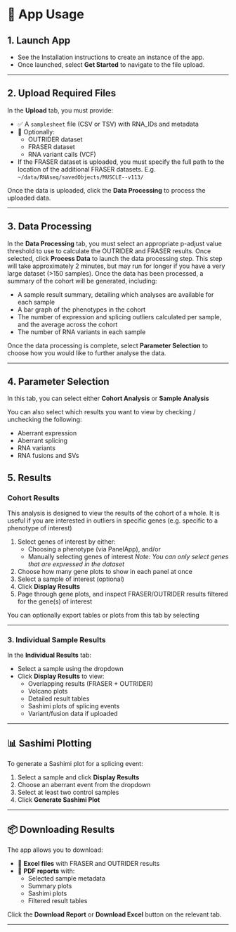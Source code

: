 # 🚀 App Usage

## 1. Launch App
- See the Installation instructions to create an instance of the app.
- Once launched, select **Get Started** to navigate to the file upload.

---

## 2. Upload Required Files

In the **Upload** tab, you must provide:

- ✅ A `samplesheet` file (CSV or TSV) with RNA_IDs and metadata  
- 🔁 Optionally:
  - OUTRIDER dataset
  - FRASER dataset
  - RNA variant calls (VCF)
- If the FRASER dataset is uploaded, you must specify the full path to the location of the additional FRASER datasets.
E.g. `~/data/RNAseq/savedObjects/MUSCLE--v113/`


Once the data is uploaded, click the **Data Processing** to process the uploaded data. 

---

## 3. Data Processing

In the **Data Processing** tab, you must select an appropriate p-adjust value threshold to use to calculate the OUTRIDER and FRASER results.
Once selected, click **Process Data** to launch the data processing step. 
This step will take approximately 2 minutes, but may run for longer if you have a very large dataset (>150 samples).
Once the data has been processed, a summary of the cohort will be generated, including:
  - A sample result summary, detailing which analyses are available for each sample
  - A bar graph of the phenotypes in the cohort
  - The number of expression and splicing outliers calculated per sample, and the average across the cohort
  - The number of RNA variants in each sample

Once the data processing is complete, select **Parameter Selection** to choose how you would like to further analyse the data.
  
---

## 4. Parameter Selection 

In this tab, you can select either **Cohort Analysis** or **Sample Analysis**

You can also select which results you want to view by checking / unchecking the following:

  - Aberrant expression
  - Aberrant splicing
  - RNA variants
  - RNA fusions and SVs

## 5. Results

### Cohort Results 

This analysis is designed to view the results of the cohort of a whole.
It is useful if you are interested in outliers in specific genes (e.g. specific to a phenotype of interest)

1. Select genes of interest by either:
    - Choosing a phenotype (via PanelApp), and/or
    - Manually selecting genes of interest
    *Note: You can only select genes that are expressed in the dataset*
2. Choose how many gene plots to show in each panel at once
3. Select a sample of interest (optional) 
4. Click **Display Results**
5. Page through gene plots, and inspect FRASER/OUTRIDER results filtered for the gene(s) of interest

You can optionally export tables or plots from this tab by selecting

---

### 3. Individual Sample Results

In the **Individual Results** tab:

- Select a sample using the dropdown
- Click **Display Results** to view:
  - Overlapping results (FRASER + OUTRIDER)
  - Volcano plots
  - Detailed result tables
  - Sashimi plots of splicing events
  - Variant/fusion data if uploaded

---

## 📊 Sashimi Plotting

To generate a Sashimi plot for a splicing event:

1. Select a sample and click **Display Results**
2. Choose an aberrant event from the dropdown
3. Select at least two control samples
4. Click **Generate Sashimi Plot**

---

## 📦 Downloading Results

The app allows you to download:

- 🧾 **Excel files** with FRASER and OUTRIDER results
- 📄 **PDF reports** with:
  - Selected sample metadata
  - Summary plots
  - Sashimi plots
  - Filtered result tables

Click the **Download Report** or **Download Excel** button on the relevant tab.

---
